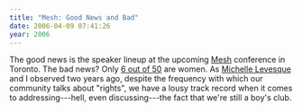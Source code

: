 ```yaml
---
title: "Mesh: Good News and Bad"
date: 2006-04-09 07:41:26
year: 2006
---
```

The good news is the speaker lineup at the upcoming <a href="http://www.meshconference.com/">Mesh</a> conference in Toronto.  The bad news?  Only <a href="http://workerbeesblog.blogspot.com/2006/04/i-guess-mesh-follows-oreilly-10-rule.html">6 out of 50</a> are women.  As <a href="http://www.insanecats.com">Michelle Levesque</a> and I observed two years ago, despite the frequency with which our community talks about "rights", we have a lousy track record when it comes to addressing---hell, even discussing---the fact that we're still a boy's club.
